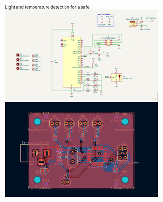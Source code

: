 Light and temperature detection for a safe.
![schem example](Kicad/schem3.png)
![pcb example](Kicad/pcb3.png)
